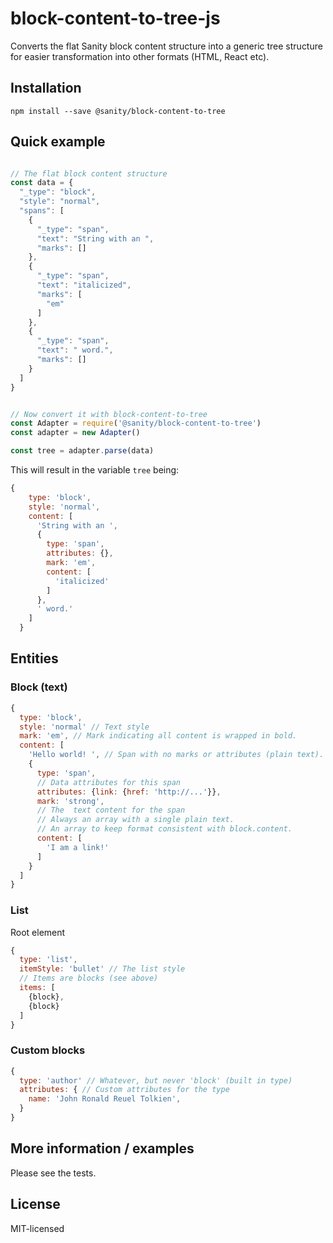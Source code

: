 # block-content-to-tree-js

Converts the flat Sanity block content structure into a generic tree structure for easier transformation into other formats (HTML, React etc).

## Installation

``npm install --save @sanity/block-content-to-tree``

## Quick example

```js

// The flat block content structure
const data = {
  "_type": "block",
  "style": "normal",
  "spans": [
    {
      "_type": "span",
      "text": "String with an ",
      "marks": []
    },
    {
      "_type": "span",
      "text": "italicized",
      "marks": [
        "em"
      ]
    },
    {
      "_type": "span",
      "text": " word.",
      "marks": []
    }
  ]
}


// Now convert it with block-content-to-tree
const Adapter = require('@sanity/block-content-to-tree')
const adapter = new Adapter()

const tree = adapter.parse(data)
```

This will result in the variable ``tree`` being:

```js
{
    type: 'block',
    style: 'normal',
    content: [
      'String with an ',
      {
        type: 'span',
        attributes: {},
        mark: 'em',
        content: [
          'italicized'
        ]
      },
      ' word.'
    ]
  }
```

## Entities

### Block (text)

```js
{
  type: 'block',
  style: 'normal' // Text style
  mark: 'em', // Mark indicating all content is wrapped in bold.
  content: [
    'Hello world! ', // Span with no marks or attributes (plain text).
    {
      type: 'span',
      // Data attributes for this span
      attributes: {link: {href: 'http://...'}},
      mark: 'strong',
      // The  text content for the span
      // Always an array with a single plain text.
      // An array to keep format consistent with block.content.
      content: [
        'I am a link!'
      ]
    }
  ]
}

```

### List

Root element

```js
{
  type: 'list',
  itemStyle: 'bullet' // The list style
  // Items are blocks (see above)
  items: [
    {block},
    {block}
  ]
}

```

### Custom blocks

```js
{
  type: 'author' // Whatever, but never 'block' (built in type)
  attributes: { // Custom attributes for the type
    name: 'John Ronald Reuel Tolkien',
  }
}
```

## More information / examples

Please see the tests.


## License

MIT-licensed
